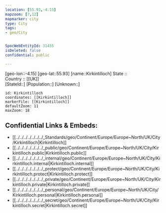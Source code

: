```yaml
---
location: [55.93,-4.15] 
mapzoom: [7,12] 
mapmarker: city 
type: City
tags:
- geo/City


SpocWebEntityId: 31455
isDeleted: false
confidential: public

---
```

[geo-lon::-4.15] 
[geo-lat::55.93] 
[name::Kirkintilloch] 
State ::  
Country :: [[UK]]  
[StateId::] 
[Population::] 
[Unknown::] 


```leaflet
id: Kirkintilloch
coordinates: [[Kirkintilloch]] 
markerFile: [[Kirkintilloch]] 
defaultZoom: 11 
maxZoom: 18
```


## Confidential Links & Embeds: 
- [[../../../../../../../_Standards/geo/Continent/Europe/Europe~North/UK/City/Kirkintilloch|Kirkintilloch]] 
- [[../../../../../../../_public/geo/Continent/Europe/Europe~North/UK/City/Kirkintilloch.public|Kirkintilloch.public]] 
- [[../../../../../../../_internal/geo/Continent/Europe/Europe~North/UK/City/Kirkintilloch.internal|Kirkintilloch.internal]] 
- [[../../../../../../../_protect/geo/Continent/Europe/Europe~North/UK/City/Kirkintilloch.protect|Kirkintilloch.protect]] 
- [[../../../../../../../_private/geo/Continent/Europe/Europe~North/UK/City/Kirkintilloch.private|Kirkintilloch.private]] 
- [[../../../../../../../_personal/geo/Continent/Europe/Europe~North/UK/City/Kirkintilloch.personal|Kirkintilloch.personal]] 
- [[../../../../../../../_secret/geo/Continent/Europe/Europe~North/UK/City/Kirkintilloch.secret|Kirkintilloch.secret]] 
